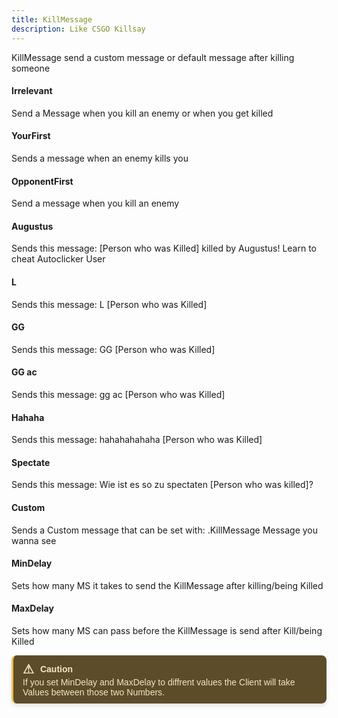 ```yaml
---
title: KillMessage
description: Like CSGO Killsay
---
```

KillMessage send a custom message or default message after killing someone

#### Irrelevant

Send a Message when you kill an enemy or when you get killed

#### YourFirst
Sends a message when an enemy kills you

#### OpponentFirst
Send a message when you kill an enemy

#### Augustus
Sends this message: \[Person who was Killed\] killed by Augustus! Learn to cheat Autoclicker User

#### L
Sends this message: L \[Person who was Killed\]

#### GG
Sends this message: GG \[Person who was Killed\]

#### GG ac
Sends this message: gg ac \[Person who was Killed\]

#### Hahaha
Sends this message: hahahahahaha \[Person who was Killed\]

#### Spectate
Sends this message: Wie ist es so zu spectaten \[Person who was killed\]?

#### Custom
Sends a Custom message that can be set with: .KillMessage Message you wanna see

#### MinDelay
Sets how many MS it takes to send the KillMessage after killing/being Killed

#### MaxDelay
Sets how many MS can pass before the KillMessage is send after Kill/being Killed

<div style="border-left: 3px solid #EEBD53; background-color: #5C4C29; padding: 10px 15px; color: #F4E6C5; font-family: Arial, sans-serif; font-size: 14px; max-width: 600px; border-radius: 8px; box-shadow: 0px 4px 6px rgba(0, 0, 0, 0.1);">
  <div style="display: flex; align-items: center; font-weight: bold; margin-bottom: 1px;">
    <span style="font-size: 20px; margin-right: 10px;">&#9888;</span>
    <span>Caution</span>
  </div>
  <div>
    If you set MinDelay and MaxDelay to diffrent values the Client will take Values between those two Numbers.
  </div>
</div>
